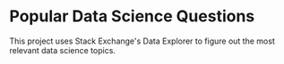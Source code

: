# Popular Data Science Questions

This project uses Stack Exchange's Data Explorer to figure out the most relevant data science topics. 